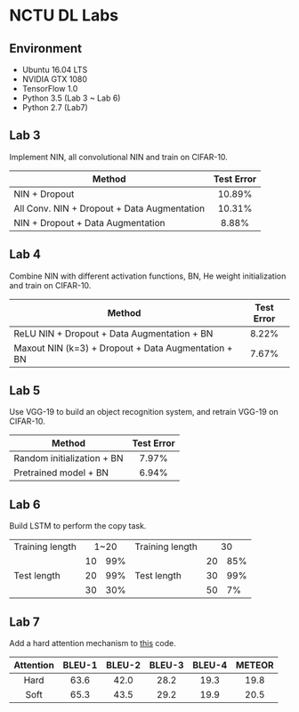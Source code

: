 # NCTU DL Labs

## Environment

- Ubuntu 16.04 LTS
- NVIDIA GTX 1080
- TensorFlow 1.0
- Python 3.5 (Lab 3 ~ Lab 6)
- Python 2.7 (Lab7)

## Lab 3

Implement NIN, all convolutional NIN and train on CIFAR-10.

| Method                                      | Test Error |
| ------------------------------------------- |:----------:|
| NIN + Dropout                               | 10.89%     |
| All Conv. NIN + Dropout + Data Augmentation | 10.31%     |
| NIN + Dropout + Data Augmentation           | 8.88%      |

## Lab 4

Combine NIN with different activation functions, BN, He weight initialization and train on CIFAR-10.

| Method                                              | Test Error |
| --------------------------------------------------- |:----------:|
| ReLU NIN + Dropout + Data Augmentation + BN         | 8.22%      |
| Maxout NIN (k=3) + Dropout + Data Augmentation + BN | 7.67%      |

## Lab 5

Use VGG-19 to build an object recognition system, and retrain VGG-19 on CIFAR-10.

| Method                     | Test Error |
| -------------------------- |:----------:|
| Random initialization + BN | 7.97%      |
| Pretrained model + BN      | 6.94%      |

## Lab 6

Build LSTM to perform the copy task.

<table>
  <tr>
    <td>Training length</td>
    <td colspan="2" style="text-align:center">1~20</td>
    <td>Training length</td>
    <td colspan="2" style="text-align:center">30</td>
  </tr>
  <tr>
    <td rowspan="3" style="vertical-align:middle">Test length</td>
    <td>10</td>
    <td>99%</td>
    <td rowspan="3" style="vertical-align:middle">Test length</td>
    <td>20</td>
    <td>85%</td>
  </tr>
  <tr>
    <td>20</td>
    <td>99%</td>
    <td>30</td>
    <td>99%</td>
  </tr>
  <tr>
    <td>30</td>
    <td>30%</td>
    <td>50</td>
    <td>7%</td>
  </tr>
</table>

## Lab 7

Add a hard attention mechanism to [this](https://github.com/yunjey/show-attend-and-tell) code.

| Attention | BLEU-1 | BLEU-2 | BLEU-3 | BLEU-4 | METEOR |
|:---------:|:------:|:------:|:------:|:------:|:------:|
| Hard      | 63.6   | 42.0   | 28.2   | 19.3   | 19.8   |
| Soft      | 65.3   | 43.5   | 29.2   | 19.9   | 20.5   |
